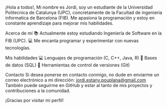 
¡Hola a todos!, Mi nombre es Jordi, soy un estudiante de la Universidad Politecnica de Catalunya (UPC), concretamente de la Facultad de ingenieria informatica de Barcelona (FIB). Me apasiona la programación y estoy en constante aprendizaje para mejorar mis habilidades.

Acerca de mí
📚 Actualmente estoy estudiando Ingeniería de Software en la FIB (UPC).
💻 Me encanta programar y experimentar con nuevas tecnologías.

Mis habilidades
💻 Lenguajes de programación (C, C++, Java, R)
💾 Bases de datos (SQL)
🔧 Herramientas de control de versiones (Git)

Contacto
Si desea ponerse en contacto conmigo, no dude en enviarme un correo electrónico a mi dirección: jordi.estany.pouplana@gmail.com
También puede seguirme en GitHub y estar al tanto de mis proyectos y contribuciones a la comunidad.

¡Gracias por visitar mi perfil!
